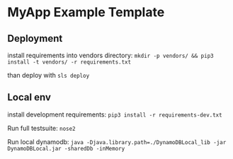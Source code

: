 MyApp Example Template
=======================

## Deployment

install requirements into vendors directory: `mkdir -p vendors/ && pip3 install -t vendors/ -r requirements.txt`

than deploy with `sls deploy`

## Local env

install development requirements:
`pip3 install -r requirements-dev.txt`

Run full testsuite:
``nose2``

Run local dynamodb:
``java -Djava.library.path=./DynamoDBLocal_lib -jar DynamoDBLocal.jar -sharedDb -inMemory``
